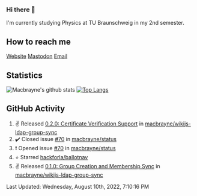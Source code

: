 ### Hi there 👋
I'm currently studying Physics at TU Braunschweig in my 2nd semester.

## How to reach me
[Website](https://florentin-schleuss.de)
[Mastodon](https://norden.social/@florentin)
[Email](mailto:hello@macbrayne.de)

## Statistics
![Macbrayne's github stats](https://github-readme-stats.vercel.app/api?username=macbrayne&count_private=true&show_icons=true&hide_rank=true&custom_title=macbrayne's%20GitHub%20Stats)
[![Top Langs](https://github-readme-stats.vercel.app/api/top-langs/?username=macbrayne&exclude_repo=liftron&layout=compact)](https://github.com/anuraghazra/github-readme-stats)
## GitHub Activity

<!--RECENT_ACTIVITY:start-->
1. ✌️ Released [0.2.0: Certificate Verification Support](https://github.com/macbrayne/wikijs-ldap-group-sync/releases/tag/0.2.0) in [macbrayne/wikijs-ldap-group-sync](https://github.com/macbrayne/wikijs-ldap-group-sync)
2. ✔️ Closed issue [#70](https://github.com/macbrayne/status/issues/70) in [macbrayne/status](https://github.com/macbrayne/status)
3. ❗️ Opened issue [#70](https://github.com/macbrayne/status/issues/70) in [macbrayne/status](https://github.com/macbrayne/status)
4. ⭐ Starred [hackforla/ballotnav](https://github.com/hackforla/ballotnav)
5. ✌️ Released [0.1.0: Group Creation and Membership Sync](https://github.com/macbrayne/wikijs-ldap-group-sync/releases/tag/0.1.0) in [macbrayne/wikijs-ldap-group-sync](https://github.com/macbrayne/wikijs-ldap-group-sync)
<!--RECENT_ACTIVITY:end-->

<!--RECENT_ACTIVITY:last_update-->
Last Updated: Wednesday, August 10th, 2022, 7:10:16 PM
<!--RECENT_ACTIVITY:last_update_end-->


<!--
**macbrayne/macbrayne** is a ✨ _special_ ✨ repository because its `README.md` (this file) appears on your GitHub profile.

Here are some ideas to get you started:

- 🔭 I’m currently working on ...
- 🌱 I’m currently learning ...
- 👯 I’m looking to collaborate on ...
- 🤔 I’m looking for help with ...
- 💬 Ask me about ...
- 📫 How to reach me: ...
- 😄 Pronouns: ...
- ⚡ Fun fact: ...
-->
